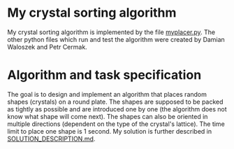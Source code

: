 # My crystal sorting algorithm

My crystal sorting algorithm is implemented by the file [myplacer.py](./myplacer.py). The other python files which run and test the algorithm were created by Damian Waloszek and Petr Cermak.

# Algorithm and task specification

The goal is to design and implement an algorithm that places random shapes (crystals) on a round plate. The shapes are supposed to be packed as tightly as possible and are introduced one by one (the algorithm does not know what shape will come next). The shapes can also be oriented in multiple directions (dependent on the type of the crystal's lattice). The time limit to place one shape is 1 second. My solution is further described in [SOLUTION_DESCRIPTION.md](./SOLUTION_DESCRIPTION.md).